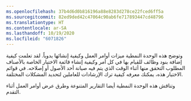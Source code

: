 ```yaml
---
ms.openlocfilehash: 37b4d6d0b816196a88e8283d278ce22fced6ff5a
ms.sourcegitcommit: 82ed9ded42c47064c90ab6fe717893447cd48796
ms.translationtype: HT
ms.contentlocale: ar-SA
ms.lasthandoff: 10/19/2020
ms.locfileid: "6071826"
---
```

وتوضح هذه الوحدة النمطية ميزات أوامر العمل وكيفية إنشائها يدوياً. لقد تعلمت كيفية إضافة بنود وظائف للقيام بها في كل أمر وكيفية إنشاء قائمة الاختيار الخاصة بالأصناف المطلوب التحقق منها أثناء الوقت الذي يتم فيه صيانة أحد الأصول أو إصلاحه. في قوائم الاختيار هذه، يمكنك معرفه كيفية ترك الإرشادات للعاملين لتحديد المشكلات المختلفة. 

وتناقش هذه الوحدة النمطية أيضا التقارير المتنوعة وطرق عرض أوامر العمل أثناء التقدم.  
